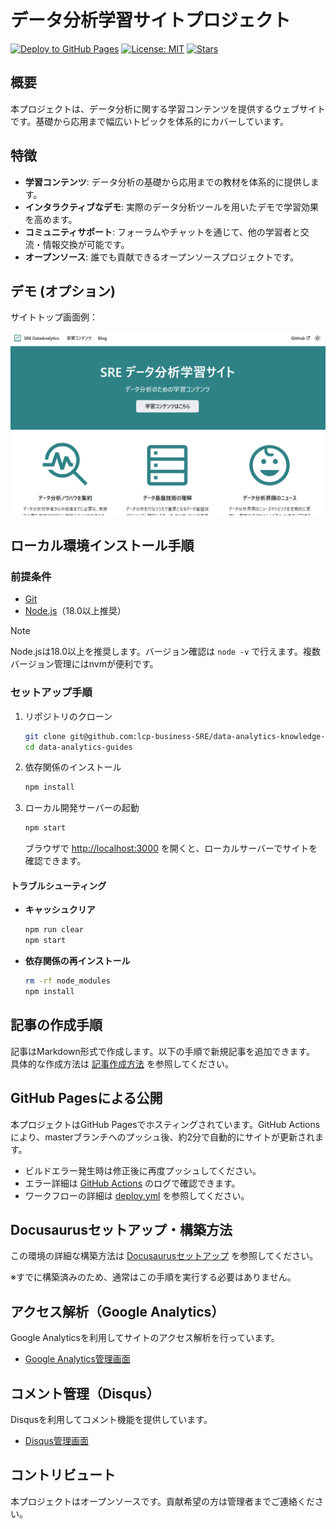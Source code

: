 # データ分析学習サイトプロジェクト

[![Deploy to GitHub Pages](https://github.com/lcp-business-SRE/data-analytics-knowledge-base/actions/workflows/deploy.yml/badge.svg)](https://github.com/lcp-business-SRE/data-analytics-knowledge-base/actions/workflows/deploy.yml)
[![License: MIT](https://img.shields.io/badge/License-MIT-yellow.svg)](https://opensource.org/licenses/MIT)
[![Stars](https://img.shields.io/github/stars/your-username/your-repo?style=social)](https://github.com/your-username/your-repo/stargazers)

## 概要

本プロジェクトは、データ分析に関する学習コンテンツを提供するウェブサイトです。基礎から応用まで幅広いトピックを体系的にカバーしています。

## 特徴

- **学習コンテンツ**: データ分析の基礎から応用までの教材を体系的に提供します。
- **インタラクティブなデモ**: 実際のデータ分析ツールを用いたデモで学習効果を高めます。
- **コミュニティサポート**: フォーラムやチャットを通じて、他の学習者と交流・情報交換が可能です。
- **オープンソース**: 誰でも貢献できるオープンソースプロジェクトです。

## デモ (オプション)

サイトトップ画面例：

![サイトトップ](./img/top.png)

## ローカル環境インストール手順

### 前提条件

- [Git](https://git-scm.com/book/ja/v2/はじめに-Gitをインストールする)
- [Node.js](https://nodejs.org/ja/download/)（18.0以上推奨）

> [!NOTE]
> Node.jsは18.0以上を推奨します。バージョン確認は `node -v` で行えます。複数バージョン管理にはnvmが便利です。

### セットアップ手順

1. リポジトリのクローン
    ```bash
    git clone git@github.com:lcp-business-SRE/data-analytics-knowledge-base.git
    cd data-analytics-guides
    ```
2. 依存関係のインストール
    ```bash
    npm install
    ```
3. ローカル開発サーバーの起動
    ```bash
    npm start
    ```
    ブラウザで [http://localhost:3000](http://localhost:3000) を開くと、ローカルサーバーでサイトを確認できます。

#### トラブルシューティング

- **キャッシュクリア**
    ```bash
    npm run clear
    npm start
    ```
- **依存関係の再インストール**
    ```bash
    rm -rf node_modules
    npm install
    ```

## 記事の作成手順

記事はMarkdown形式で作成します。以下の手順で新規記事を追加できます。
具体的な作成方法は [記事作成方法](article-creation.md) を参照してください。

## GitHub Pagesによる公開

本プロジェクトはGitHub Pagesでホスティングされています。GitHub Actionsにより、masterブランチへのプッシュ後、約2分で自動的にサイトが更新されます。

- ビルドエラー発生時は修正後に再度プッシュしてください。
- エラー詳細は [GitHub Actions](https://github.com/lcp-business-SRE/data-analytics-knowledge-base/actions) のログで確認できます。
- ワークフローの詳細は [deploy.yml](https://github.com/lcp-business-SRE/data-analytics-knowledge-base/blob/master/.github/workflows/deploy.yml) を参照してください。

## Docusaurusセットアップ・構築方法

この環境の詳細な構築方法は [Docusaurusセットアップ](docusaurus.md) を参照してください。

※すでに構築済みのため、通常はこの手順を実行する必要はありません。

## アクセス解析（Google Analytics）

Google Analyticsを利用してサイトのアクセス解析を行っています。
- [Google Analytics管理画面](https://analytics.google.com/analytics/web/?hl=ja#/p492893539/reports/intelligenthome?params=_u..nav%3Dmaui)

## コメント管理（Disqus）

Disqusを利用してコメント機能を提供しています。
- [Disqus管理画面](https://data-analytics-guides.disqus.com/admin/)

## コントリビュート

本プロジェクトはオープンソースです。貢献希望の方は管理者までご連絡ください。
